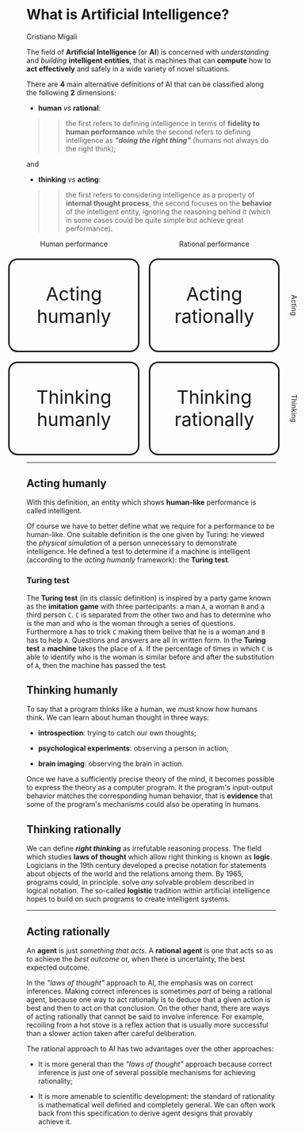 # What is Artificial Intelligence?

<div class="author">

Cristiano Migali

</div>

The field of **Artificial Intelligence** (or **AI**) is concerned with _understanding_ and _building_ **intelligent entities**, that is machines that can **compute** how to **act effectively** and safely in a wide variety of novel situations.

There are **4** main alternative definitions of AI that can be classified along the following **2** dimensions:

- **human** _vs_ **rational**:

>> the first refers to defining intelligence in terms of **fidelity to human performance** while the second refers to defining intelligence as **_"doing the right thing"_** (humans not always do the right think);

and

- **thinking** _vs_ **acting**:

>> the first refers to considering intelligence as a property of **internal thought process**, the second focuses on the **behavior** of the intelligent entity, ignoring the reasoning behind it (which in some cases could be quite simple but achieve great performance).

<style>
.definitions-of-ai {
    display: grid;
    grid-template-columns: 7cm 7cm 0.5cm;
    grid-template-rows: 0.5cm 5cm 5cm;
    gap: 0.5cm;
    justify-content: center;
    margin-right: -0.23cm;
}

.definitions-of-ai-diagram-box {
    background: var(--algorithms);
    border-style: solid;
    border-radius: 0.5cm;
    border-color: var(--text);
    
    display: flex;
    flex-direction: column;
    align-content: center;
    justify-content: center;
}

.defintions-of-ai-definition {
    text-align: center;
    font-size: 28pt;
}

.defintions-of-ai-title {
    text-align: center;
}

.definitions-of-ai-flipped-title {
    writing-mode: vertical-rl;
    text-orientation: mixed;
}
</style>


<div class="definitions-of-ai">
    <div class="defintions-of-ai-title">Human performance</div>
    <div class="defintions-of-ai-title">Rational performance</div>
    <div></div>
    <div class="definitions-of-ai-diagram-box"><div class="defintions-of-ai-definition">Acting humanly</div></div>
    <div class="definitions-of-ai-diagram-box"><div class="defintions-of-ai-definition">Acting rationally</div></div>
    <div class="defintions-of-ai-title definitions-of-ai-flipped-title">Acting</div>
    <div class="definitions-of-ai-diagram-box"><div class="defintions-of-ai-definition">Thinking humanly</div></div>
    <div class="definitions-of-ai-diagram-box"><div class="defintions-of-ai-definition">Thinking rationally</div></div>
    <div class="defintions-of-ai-title definitions-of-ai-flipped-title">Thinking</div>
</div>

---

## Acting humanly

With this definition, an entity which shows **human-like** performance is called intelligent.

Of course we have to better define what we require for a performance to be human-like. One suitable definition is the one given by Turing: he viewed the _physical simulation_ of a person unnecessary to demonstrate intelligence. He defined a test to determine if a machine is intelligent (according to the _acting humanly_ framework): the **Turing test**.

### Turing test

The **Turing test** (in its classic definition) is inspired by a party game known as the **imitation game** with three partecipants: a man `A`, a woman `B` and a third person `C`. `C` is separated from the other two and has to determine who is the man and who is the woman through a series of questions.
Furthermore `A` has to trick `C` making them belive that he is a woman and `B` has to help `A`.
Questions and answers are all in written form.
In the **Turing test** a **machine** takes the place of `A`. If the percentage of times in which `C` is able to identify who is the woman is similar before and after the substitution of `A`, then the machine has passed the test.

## Thinking humanly

To say that a program thinks like a human, we must know how humans think. We can learn about human thought in three ways:

- **introspection**: trying to catch our own thoughts;

- **psychological experiments**: observing a person in action;

- **brain imaging**: observing the brain in action.

Once we have a sufficiently precise theory of the mind, it becomes possible to express the theory as a computer program. It the program's input-output behavior matches the corresponding human behavior, that is **evidence** that some of the program's mechanisms could also be operating in humans.

## Thinking rationally

We can define **_right thinking_** as irrefutable reasoning process. The field which studies **laws of thought** which allow right thinking is known as **logic**. Logicians in the 19th century developed a precise notation for statements about objects of the world and the relations among them. By 1965, programs could, in principle. solve _any_ solvable problem described in logical notation. The so-called **logistic** tradition within artificial intelligence hopes to build on such programs to create intelligent systems.

---

## Acting rationally

An **agent** is just _something that acts_. A **rational agent** is one that acts so as to achieve the _best outcome_ or, when there is uncertainty, the best expected outcome.

In the _"laws of thought"_ approach to AI, the emphasis was on correct inferences. Making correct inferences is sometimes _part_ of being a rational agent, because one way to act rationally is to deduce that a given action is best and then to act on that conclusion. On the other hand, there are ways of acting rationally that cannot be said to involve inference. For example, recoiling from a hot stove is a reflex action that is usually more successful than a slower action taken after careful deliberation.

The rational approach to AI has two advantages over the other approaches:

- It is more general than the _"laws of thought"_ approach because correct inference is just one of several possible mechanisms for achieving rationality;

- It is more amenable to scientific development: the standard of rationality is mathematical well defined and completely general. We can often work back from this specification to derive agent designs that provably achieve it.
